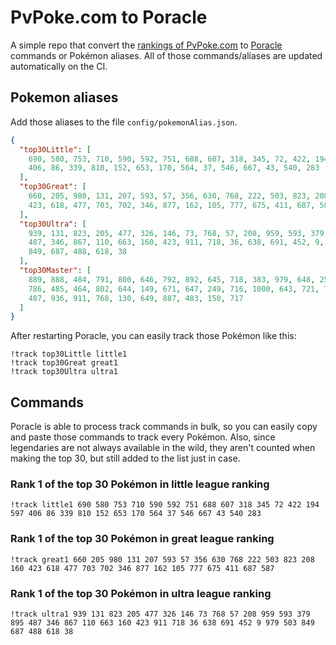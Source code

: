 # PvPoke.com to Poracle
A simple repo that convert the [rankings of PvPoke.com](https://pvpoke.com/rankings/) to [Poracle](https://github.com/KartulUdus/PoracleJS) commands or Pokémon aliases. 
All of those commands/aliases are updated automatically on the CI.

## Pokemon aliases
Add those aliases to the file `config/pokemonAlias.json`. 

<!-- aliases-start -->
```json
{
  "top30Little": [
    690, 580, 753, 710, 590, 592, 751, 688, 607, 318, 345, 72, 422, 194, 597,
    406, 86, 339, 810, 152, 653, 170, 564, 37, 546, 667, 43, 540, 283
  ],
  "top30Great": [
    660, 205, 980, 131, 207, 593, 57, 356, 630, 768, 222, 503, 823, 208, 160,
    423, 618, 477, 703, 702, 346, 877, 162, 105, 777, 675, 411, 687, 587
  ],
  "top30Ultra": [
    939, 131, 823, 205, 477, 326, 146, 73, 768, 57, 208, 959, 593, 379, 895,
    487, 346, 867, 110, 663, 160, 423, 911, 718, 36, 638, 691, 452, 9, 979, 503,
    849, 687, 488, 618, 38
  ],
  "top30Master": [
    889, 888, 484, 791, 800, 646, 792, 892, 645, 718, 383, 979, 648, 250, 376,
    786, 485, 464, 802, 644, 149, 671, 647, 249, 716, 1000, 643, 721, 787, 809,
    487, 936, 911, 768, 130, 649, 887, 483, 150, 717
  ]
}
```
<!-- aliases-end -->

After restarting Poracle, you can easily track those Pokémon like this:
```shell
!track top30Little little1
!track top30Great great1
!track top30Ultra ultra1
```

## Commands
Poracle is able to process track commands in bulk, so you can easily copy and paste those commands to track every Pokémon. 
Also, since legendaries are not always available in the wild, they aren't counted when making the top 30, but still added to the list just in case.

### Rank 1 of the top 30 Pokémon in little league ranking
<!-- top30little-start -->
```
!track little1 690 580 753 710 590 592 751 688 607 318 345 72 422 194 597 406 86 339 810 152 653 170 564 37 546 667 43 540 283
```
<!-- top30little-end -->

### Rank 1 of the top 30 Pokémon in great league ranking
<!-- top30great-start -->
```
!track great1 660 205 980 131 207 593 57 356 630 768 222 503 823 208 160 423 618 477 703 702 346 877 162 105 777 675 411 687 587
```
<!-- top30great-end -->

### Rank 1 of the top 30 Pokémon in ultra league ranking
<!-- top30ultra-start -->
```
!track ultra1 939 131 823 205 477 326 146 73 768 57 208 959 593 379 895 487 346 867 110 663 160 423 911 718 36 638 691 452 9 979 503 849 687 488 618 38
```
<!-- top30ultra-end -->
